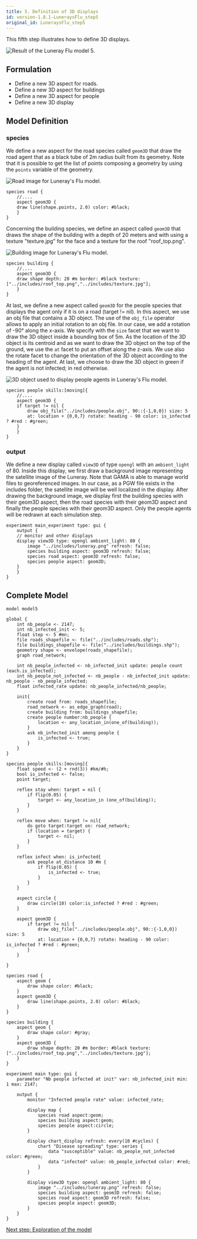 ```yaml
---
title: 5. Definition of 3D displays
id: version-1.8.1-LuneraysFlu_step5
original_id: LuneraysFlu_step5
---
```


This fifth step illustrates how to define 3D displays.

![Result of the Luneray Flu model 5.](../resources/images/tutorials/luneray5.png)


## Formulation

* Define a new 3D aspect for roads.
* Define a new 3D aspect for buildings
* Define a new 3D aspect for people
* Define a new 3D display 


## Model Definition

### species

We define a new aspect for the road species called `geom3D` that draw the road agent that as a black tube of 2m radius built from its geometry. Note that it is possible to get the list of points composing a geometry by using the `points` variable of the geometry. 

![Road image for Luneray's Flu model.](../resources/images/tutorials/roads_display.png)

```
species road {
    //....
    aspect geom3D {
	draw line(shape.points, 2.0) color: #black;
    }
}
```

Concerning the building species, we define an aspect called `geom3D` that draws the shape of the building with a depth of 20 meters and with using a texture "texture.jpg" for the face and a texture for the roof "roof\_top.png".

![Building image for Luneray's Flu model.](../resources/images/tutorials/buildings_display.png)

```
species building {
    //....
    aspect geom3D {
	draw shape depth: 20 #m border: #black texture: ["../includes/roof_top.png","../includes/texture.jpg"];
    }
}
```

At last, we define a new aspect called `geom3D` for the people species that displays the agent only if it is on a road (target != nil). In this aspect, we use an obj file that contains a 3D object. The use of the `obj_file` operator allows to apply an initial rotation to an obj file. In our case, we add a rotation of -90° along the x-axis. We specify with the `size` facet that we want to draw the 3D object inside a bounding box of 5m. As the location of the 3D object is its centroid and as we want to draw the 3D object on the top of the ground, we use the `at` facet to put an offset along the z-axis. We use also the rotate facet to change the orientation of the 3D object according to the heading of the agent. At last, we choose to draw the 3D object in green if the agent is not infected; in red otherwise.

![3D object used to display people agents in Luneray's Flu model.](../resources/images/tutorials/people_display.png)

```
species people skills:[moving]{		
    //....
    aspect geom3D {
	if target != nil {
	    draw obj_file("../includes/people.obj", 90::{-1,0,0}) size: 5
		at: location + {0,0,7} rotate: heading - 90 color: is_infected ? #red : #green;
	}
    }
}
```

### output

We define a new display called `view3D` of type `opengl` with an `ambient_light` of 80. Inside this display, we first draw a background image representing the satellite image of the Luneray. Note that GAMA is able to manage world files to georeferenced images. In our case, as a PGW file exists in the includes folder, the satellite image will be well localized in the display. After drawing the background image, we display first the building species with their geom3D aspect, then the road species with their geom3D aspect and finally the people species with their geom3D aspect. Only the people agents will be redrawn at each simulation step.


```
experiment main_experiment type: gui {
    output {
    // monitor and other displays	
	display view3D type: opengl ambient_light: 80 {
	    image "../includes/luneray.png" refresh: false; 
	    species building aspect: geom3D refresh: false;
	    species road aspect: geom3D refresh: false;
	    species people aspect: geom3D; 
	}
    }
}
```

## Complete Model

```
model model5

global {
    int nb_people <- 2147;
    int nb_infected_init <- 5;
    float step <- 5 #mn;
    file roads_shapefile <- file("../includes/roads.shp");
    file buildings_shapefile <- file("../includes/buildings.shp");
    geometry shape <- envelope(roads_shapefile);    
    graph road_network;
    
    int nb_people_infected <- nb_infected_init update: people count (each.is_infected);
    int nb_people_not_infected <- nb_people - nb_infected_init update: nb_people - nb_people_infected;
    float infected_rate update: nb_people_infected/nb_people;
      
    init{
        create road from: roads_shapefile;
        road_network <- as_edge_graph(road);        
        create building from: buildings_shapefile;
        create people number:nb_people {
            location <- any_location_in(one_of(building));                
        }
        ask nb_infected_init among people {
            is_infected <- true;
        }
    }
}

species people skills:[moving]{        
    float speed <- (2 + rnd(3)) #km/#h;
    bool is_infected <- false;
    point target;
    
    reflex stay when: target = nil {
        if flip(0.05) {
            target <- any_location_in (one_of(building));
        }
    }
        
    reflex move when: target != nil{
        do goto target:target on: road_network;
        if (location = target) {
            target <- nil;
        } 
    }

    reflex infect when: is_infected{
        ask people at_distance 10 #m {
            if flip(0.05) {
                is_infected <- true;
            }
        }
    }
    
    aspect circle {
        draw circle(10) color:is_infected ? #red : #green;
    }
    
    aspect geom3D {
        if target != nil {
            draw obj_file("../includes/people.obj", 90::{-1,0,0}) size: 5
            at: location + {0,0,7} rotate: heading - 90 color: is_infected ? #red : #green;
        }
    }
    
}

species road {
    aspect geom {
        draw shape color: #black;
    }
    aspect geom3D {
        draw line(shape.points, 2.0) color: #black;
    }
}

species building {
    aspect geom {
        draw shape color: #gray;
    }
    aspect geom3D {
        draw shape depth: 20 #m border: #black texture:["../includes/roof_top.png","../includes/texture.jpg"];
    }
}

experiment main type: gui {
    parameter "Nb people infected at init" var: nb_infected_init min: 1 max: 2147;

    output {
        monitor "Infected people rate" value: infected_rate;
        
        display map {
            species road aspect:geom;
            species building aspect:geom;
            species people aspect:circle;            
        }
        
        display chart_display refresh: every(10 #cycles) {
            chart "Disease spreading" type: series {
                data "susceptible" value: nb_people_not_infected color: #green;
                data "infected" value: nb_people_infected color: #red;
            }
        }

        display view3D type: opengl ambient_light: 80 {
            image "../includes/luneray.png" refresh: false; 
            species building aspect: geom3D refresh: false;
            species road aspect: geom3D refresh: false;
            species people aspect: geom3D; 
        }
    }
}
```

[Next step: Exploration of the model](LuneraysFlu_step6)
